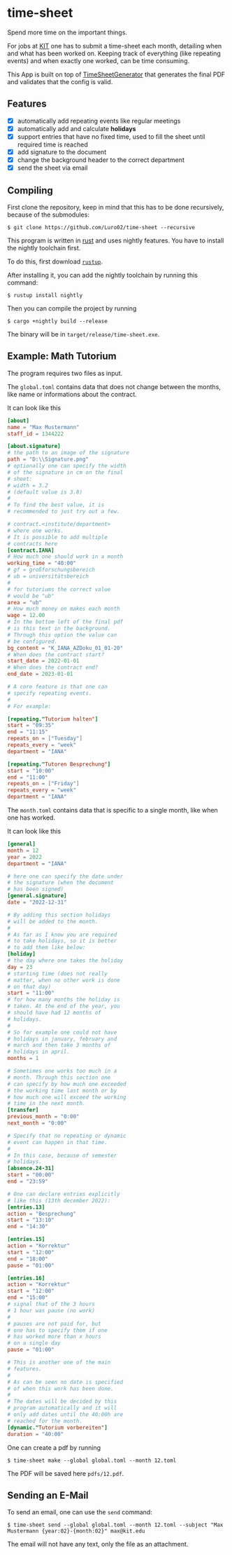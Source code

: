 time-sheet
===

Spend more time on the important things.


For jobs at [KIT](https://www.kit.edu/) one has to submit a time-sheet each month, detailing when and what has been worked on.
Keeping track of everything (like repeating events) and when exactly one worked, can be time consuming.

This App is built on top of [TimeSheetGenerator](https://github.com/kit-sdq/TimeSheetGenerator) that generates the final PDF and validates that the config is valid.

## Features
- [x] automatically add repeating events like regular meetings
- [x] automatically add and calculate **holidays**
- [x] support entries that have no fixed time, used to fill the sheet until required time is reached
- [x] add signature to the document
- [x] change the background header to the correct department
- [x] send the sheet via email

## Compiling

First clone the repository, keep in mind that this has to be done recursively, because of the submodules:

```
$ git clone https://github.com/Luro02/time-sheet --recursive
```

This program is written in [rust](https://www.rust-lang.org/) and uses nightly features. You have to install the nightly toolchain first.

To do this, first download [`rustup`](https://rustup.rs/).

After installing it, you can add the nightly toolchain by running this command:
```
$ rustup install nightly
```

Then you can compile the project by running
```
$ cargo +nightly build --release
```

The binary will be in `target/release/time-sheet.exe`.

## Example: Math Tutorium

The program requires two files as input.

The `global.toml` contains data that does not change between the months, like name or informations about the contract.

It can look like this
```toml
[about]
name = "Max Mustermann"
staff_id = 1344222

[about.signature]
# the path to an image of the signature
path = "D:\\Signature.png"
# optionally one can specify the width
# of the signature in cm on the final
# sheet:
# width = 3.2
# (default value is 3.8)
#
# To find the best value, it is
# recommended to just try out a few.

# contract.<institute/department>
# where one works.
# It is possible to add multiple
# contracts here
[contract.IANA]
# How much one should work in a month
working_time = "40:00"
# gf = großforschungsbereich
# ub = universitätsbereich
#
# for tutoriums the correct value
# would be "ub"
area = "ub"
# How much money on makes each month
wage = 12.00
# In the bottom left of the final pdf
# is this text in the background.
# Through this option the value can
# be configured.
bg_content = "K_IANA_AZDoku_01_01-20"
# When does the contract start?
start_date = 2022-01-01
# When does the contract end?
end_date = 2023-01-01

# A core feature is that one can
# specify repeating events.
#
# For example:

[repeating."Tutorium halten"]
start = "09:35"
end = "11:15"
repeats_on = ["Tuesday"]
repeats_every = "week"
department = "IANA"

[repeating."Tutoren Besprechung"]
start = "10:00"
end = "11:00"
repeats_on = ["Friday"]
repeats_every = "week"
department = "IANA"
```

The `month.toml` contains data that is specific to a single month, like when one has worked.

It can look like this
```toml
[general]
month = 12
year = 2022
department = "IANA"

# here one can specify the date under
# the signature (when the document
# has been signed)
[general.signature]
date = "2022-12-31"

# By adding this section holidays
# will be added to the month.
#
# As far as I know you are required
# to take holidays, so it is better
# to add them like below:
[holiday]
# the day where one takes the holiday
day = 23
# starting time (does not really
# matter, when no other work is done
# on that day)
start = "11:00"
# for how many months the holiday is
# taken. At the end of the year, you
# should have had 12 months of
# holidays.
#
# So for example one could not have
# holidays in january, february and
# march and then take 3 months of
# holidays in april.
months = 1

# Sometimes one works too much in a
# month. Through this section one
# can specify by how much one exceeded
# the working time last month or by
# how much one will exceed the working
# time in the next month.
[transfer]
previous_month = "0:00"
next_month = "0:00"

# Specify that no repeating or dynamic
# event can happen in that time.
#
# In this case, because of semester
# holidays.
[absence.24-31]
start = "00:00"
end = "23:59"

# One can declare entries explicitly
# like this (13th december 2022):
[entries.13]
action = "Besprechung"
start = "13:10"
end = "14:30"

[entries.15]
action = "Korrektur"
start = "12:00"
end = "18:00"
pause = "01:00"

[entries.16]
action = "Korrektur"
start = "12:00"
end = "15:00"
# signal that of the 3 hours
# 1 hour was pause (no work)
#
# pauses are not paid for, but
# one has to specify them if one
# has worked more than x hours
# on a single day
pause = "01:00"

# This is another one of the main
# features.
#
# As can be seen no date is specified
# of when this work has been done.
#
# The dates will be decided by this
# program automatically and it will
# only add dates until the 40:00h are
# reached for the month.
[dynamic."Tutorium vorbereiten"]
duration = "40:00"
```

One can create a pdf by running
```
$ time-sheet make --global global.toml --month 12.toml
```
The PDF will be saved here `pdfs/12.pdf`.

## Sending an E-Mail

To send an email, one can use the `send` command:
```
$ time-sheet send --global global.toml --month 12.toml --subject "Max Mustermann {year:02}-{month:02}" max@kit.edu
```

The email will not have any text, only the file as an attachment.
